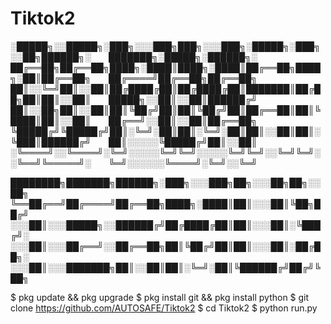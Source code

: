 # Tiktok2


░█████╗░░█████╗░███╗░░░███╗███╗░░░███╗░█████╗░███╗░░██╗██████╗░  ███████╗░█████╗░██████╗░
██╔══██╗██╔══██╗████╗░████║████╗░████║██╔══██╗████╗░██║██╔══██╗  ██╔════╝██╔══██╗██╔══██╗
██║░░╚═╝██║░░██║██╔████╔██║██╔████╔██║███████║██╔██╗██║██║░░██║  █████╗░░██║░░██║██████╔╝
██║░░██╗██║░░██║██║╚██╔╝██║██║╚██╔╝██║██╔══██║██║╚████║██║░░██║  ██╔══╝░░██║░░██║██╔══██╗
╚█████╔╝╚█████╔╝██║░╚═╝░██║██║░╚═╝░██║██║░░██║██║░╚███║██████╔╝  ██║░░░░░╚█████╔╝██║░░██║
░╚════╝░░╚════╝░╚═╝░░░░░╚═╝╚═╝░░░░░╚═╝╚═╝░░╚═╝╚═╝░░╚══╝╚═════╝░  ╚═╝░░░░░░╚════╝░╚═╝░░╚═╝

████████╗███████╗██████╗░███╗░░░███╗██╗░░░██╗██╗░░██╗
╚══██╔══╝██╔════╝██╔══██╗████╗░████║██║░░░██║╚██╗██╔╝
░░░██║░░░█████╗░░██████╔╝██╔████╔██║██║░░░██║░╚███╔╝░
░░░██║░░░██╔══╝░░██╔══██╗██║╚██╔╝██║██║░░░██║░██╔██╗░
░░░██║░░░███████╗██║░░██║██║░╚═╝░██║╚██████╔╝██╔╝╚██╗




$ pkg update && pkg upgrade
$ pkg install git && pkg install python
$ git clone https://github.com/AUTOSAFE/Tiktok2
$ cd Tiktok2
$ python run.py
